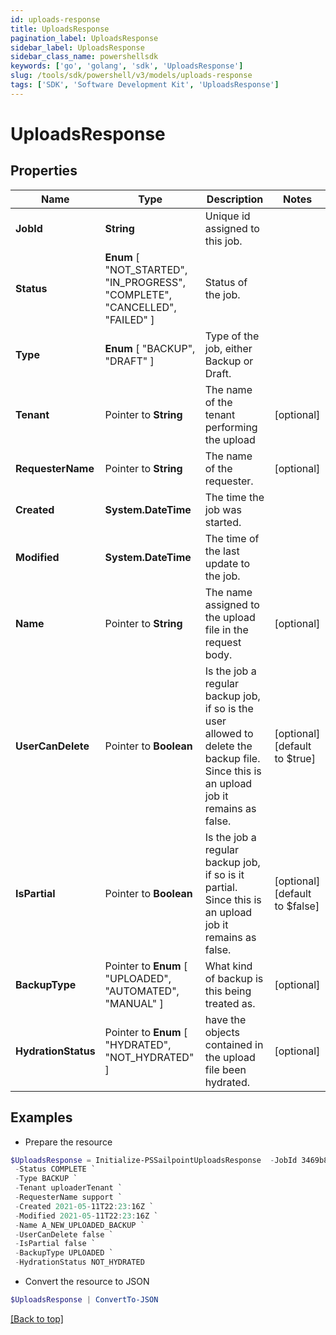 ```yaml
---
id: uploads-response
title: UploadsResponse
pagination_label: UploadsResponse
sidebar_label: UploadsResponse
sidebar_class_name: powershellsdk
keywords: ['go', 'golang', 'sdk', 'UploadsResponse'] 
slug: /tools/sdk/powershell/v3/models/uploads-response
tags: ['SDK', 'Software Development Kit', 'UploadsResponse']
---
```



# UploadsResponse

## Properties

Name | Type | Description | Notes
------------ | ------------- | ------------- | -------------
**JobId** |  **String** | Unique id assigned to this job. | 
**Status** |   **Enum** [  "NOT_STARTED",    "IN_PROGRESS",    "COMPLETE",    "CANCELLED",    "FAILED" ] | Status of the job. | 
**Type** |   **Enum** [  "BACKUP",    "DRAFT" ] | Type of the job, either Backup or Draft. | 
**Tenant** |  Pointer to **String** | The name of the tenant performing the upload | [optional] 
**RequesterName** |  Pointer to **String** | The name of the requester. | [optional] 
**Created** |  **System.DateTime** | The time the job was started. | 
**Modified** |  **System.DateTime** | The time of the last update to the job. | 
**Name** |  Pointer to **String** | The name assigned to the upload file in the request body. | [optional] 
**UserCanDelete** |  Pointer to **Boolean** | Is the job a regular backup job, if so is the user allowed to delete the backup file. Since this is an upload job it remains as false. | [optional] [default to $true]
**IsPartial** |  Pointer to **Boolean** | Is the job a regular backup job, if so is it partial. Since this is an upload job it remains as false. | [optional] [default to $false]
**BackupType** |  Pointer to  **Enum** [  "UPLOADED",    "AUTOMATED",    "MANUAL" ] | What kind of backup is this being treated as. | [optional] 
**HydrationStatus** |  Pointer to  **Enum** [  "HYDRATED",    "NOT_HYDRATED" ] | have the objects contained in the upload file been hydrated. | [optional] 

## Examples

- Prepare the resource
```powershell
$UploadsResponse = Initialize-PSSailpointUploadsResponse  -JobId 3469b87d-48ca-439a-868f-2160001da8c1 `
 -Status COMPLETE `
 -Type BACKUP `
 -Tenant uploaderTenant `
 -RequesterName support `
 -Created 2021-05-11T22:23:16Z `
 -Modified 2021-05-11T22:23:16Z `
 -Name A_NEW_UPLOADED_BACKUP `
 -UserCanDelete false `
 -IsPartial false `
 -BackupType UPLOADED `
 -HydrationStatus NOT_HYDRATED
```

- Convert the resource to JSON
```powershell
$UploadsResponse | ConvertTo-JSON
```


[[Back to top]](#) 

